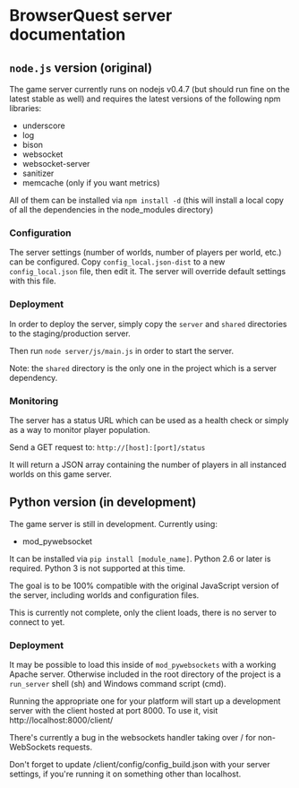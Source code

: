 # BrowserQuest server documentation #

## `node.js` version (original) ##

The game server currently runs on nodejs v0.4.7 (but should run fine on the latest stable as well) and requires the latest versions of the following npm libraries:

- underscore
- log
- bison
- websocket
- websocket-server
- sanitizer
- memcache (only if you want metrics)

All of them can be installed via `npm install -d` (this will install a local copy of all the dependencies in the node_modules directory)


### Configuration ###

The server settings (number of worlds, number of players per world, etc.) can be configured.
Copy `config_local.json-dist` to a new `config_local.json` file, then edit it. The server will override default settings with this file.


### Deployment ###

In order to deploy the server, simply copy the `server` and `shared` directories to the staging/production server.

Then run `node server/js/main.js` in order to start the server.


Note: the `shared` directory is the only one in the project which is a server dependency.


### Monitoring ###

The server has a status URL which can be used as a health check or simply as a way to monitor player population.

Send a GET request to: `http://[host]:[port]/status`

It will return a JSON array containing the number of players in all instanced worlds on this game server.


## Python version (in development) ##

The game server is still in development.  Currently using:

- mod_pywebsocket

It can be installed via `pip install [module_name]`.  Python 2.6 or later is required.  Python 3 is not supported at this time.

The goal is to be 100% compatible with the original JavaScript version of the server, including worlds and configuration files.

This is currently not complete, only the client loads, there is no server to connect to yet.

### Deployment ###

It may be possible to load this inside of `mod_pywebsockets` with a working Apache server.  Otherwise included in the root directory of the project is a `run_server` shell (sh) and Windows command script (cmd).

Running the appropriate one for your platform will start up a development server with the client hosted at port 8000.  To use it, visit http://localhost:8000/client/

There's currently a bug in the websockets handler taking over / for non-WebSockets requests.

Don't forget to update /client/config/config_build.json with your server settings, if you're running it on something other than localhost.